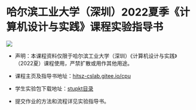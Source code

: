 # 哈尔滨工业大学（深圳）2022夏季《计算机设计与实践》课程实验指导书

![](https://api.travis-ci.org/Bohan-hu/HITSZ-COMP2008-Course.svg?branch=master)

- 声明：本课程资料仅限于哈尔滨工业大学（深圳）《计算机设计与实践》（2022夏）课程使用，严禁扩散或用作其他用途。

- 课程主页及指导书地址：[hitsz-cslab.gitee.io/cpu](https://hitsz-cslab.gitee.io/cpu)

- 学生实验包下载地址：[stupkt目录](https://gitee.com/hitsz-cslab/cpu/tree/master/stupkt)

- 提交作业的方法和流程详见实验指导书。
